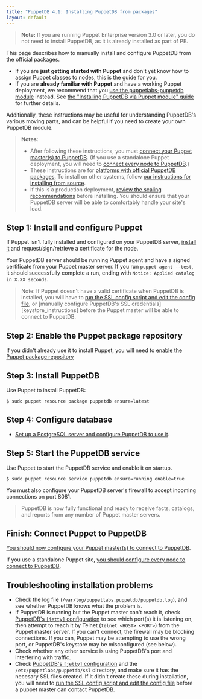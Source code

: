 ```yaml
---
title: "PuppetDB 4.1: Installing PuppetDB from packages"
layout: default
---
```


[connect_master]: ./connect_puppet_master.html
[connect_apply]: ./connect_puppet_apply.html
[ssl_script]: ./install_from_source.html#step-3-option-a-run-the-ssl-configuration-script
[configure_postgres]: ./configure.html#using-postgresql
[configure_heap]: ./configure.html#configuring-the-java-heap-size
[configure_jetty]: ./configure.html#jetty-http-settings
[requirements]: ./index.html#standard-install-rhel-centos-debian-ubuntu-or-fedora
[module]: ./install_via_module.html

> **Note:** If you are running Puppet Enterprise version 3.0 or later, you do
> not need to install PuppetDB, as it is already installed as part of PE.

This page describes how to manually install and configure PuppetDB from the
official packages.

* If you are **just getting started with Puppet** and don't yet know how to
  assign Puppet classes to nodes, this is the guide for you.
* If you are **already familiar with Puppet** and have a working Puppet
  deployment, we recommend that you [use the puppetlabs-puppetdb module][module]
  instead. See [the "Installing PuppetDB via Puppet module" guide][module] for
  further details.

Additionally, these instructions may be useful for understanding PuppetDB's
various moving parts, and can be helpful if you need to create your own PuppetDB
module.

> **Notes:**
>
> * After following these instructions, you must
>   [connect your Puppet master(s) to PuppetDB][connect_master]. (If you use a
>   standalone Puppet deployment, you will need to
>   [connect every node to PuppetDB][connect_apply].)
> * These instructions are for
>   [platforms with official PuppetDB packages][requirements]. To install on
>   other systems, follow
>   [our instructions for installing from source](./install_from_source.html).
> * If this is a production deployment,
>   [review the scaling recommendations](./scaling_recommendations.html) before
>   installing. You should ensure that your PuppetDB server will be able to
>   comfortably handle your site's load.

Step 1: Install and configure Puppet
-----

If Puppet isn't fully installed and configured on your PuppetDB server,
[install it][installpuppet] and request/sign/retrieve a certificate for the
node.

[installpuppet]: /puppet/latest/reference/install_pre.html

Your PuppetDB server should be running Puppet agent and have a signed
certificate from your Puppet master server. If you run `puppet agent --test`, it
should successfully complete a run, ending with `Notice: Applied catalog in X.XX
seconds`.

> Note: If Puppet doesn't have a valid certificate when PuppetDB is installed,
> you will have to
> [run the SSL config script and edit the config file][ssl_script], or
> [manually configure PuppetDB's SSL credentials][keystore_instructions] before
> the Puppet master will be able to connect to PuppetDB.

Step 2: Enable the Puppet package repository
-----

If you didn't already use it to install Puppet, you will need to
[enable the Puppet package repository](/guides/puppetlabs_package_repositories.html)

Step 3: Install PuppetDB
-----

Use Puppet to install PuppetDB:

    $ sudo puppet resource package puppetdb ensure=latest

Step 4: Configure database
-----

- [Set up a PostgreSQL server and configure PuppetDB to use it][configure_postgres].

Step 5: Start the PuppetDB service
-----

Use Puppet to start the PuppetDB service and enable it on startup.

    $ sudo puppet resource service puppetdb ensure=running enable=true

You must also configure your PuppetDB server's firewall to accept incoming
connections on port 8081.

> PuppetDB is now fully functional and ready to receive facts, catalogs, and
> reports from any number of Puppet master servers.

Finish: Connect Puppet to PuppetDB
-----

[You should now configure your Puppet master(s) to connect to PuppetDB][connect_master].

If you use a standalone Puppet site,
[you should configure every node to connect to PuppetDB][connect_apply].

Troubleshooting installation problems
-----

* Check the log file (`/var/log/puppetlabs.puppetdb/puppetdb.log`), and see
  whether PuppetDB knows what the problem is.
* If PuppetDB is running but the Puppet master can't reach it, check
  [PuppetDB's `[jetty]` configuration][configure_jetty] to see which port(s) it
  is listening on, then attempt to reach it by Telnet (`telnet <HOST> <PORT>`)
  from the Puppet master server. If you can't connect, the firewall may be
  blocking connections. If you can, Puppet may be attempting to use the wrong
  port, or PuppetDB's keystore may be misconfigured (see below).
* Check whether any other service is using PuppetDB's port and interfering with
  traffic.
* Check [PuppetDB's `[jetty]` configuration][configure_jetty] and the
  `/etc/puppetlabs/puppetdb/ssl` directory, and make sure it has the necesary
  SSL files created. If it didn't create these during installation, you will
  need to [run the SSL config script and edit the config file][ssl_script]
  before a puppet master can contact PuppetDB.
